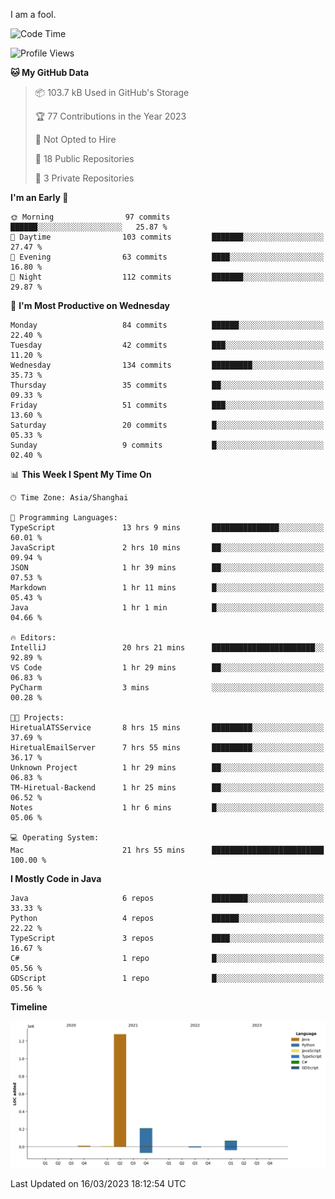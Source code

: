I am a fool.

<!--START_SECTION:waka-->
![Code Time](http://img.shields.io/badge/Code%20Time-185%20hrs%2011%20mins-blue)

![Profile Views](http://img.shields.io/badge/Profile%20Views-9-blue)

**🐱 My GitHub Data** 

> 📦 103.7 kB Used in GitHub's Storage 
 > 
> 🏆 77 Contributions in the Year 2023
 > 
> 🚫 Not Opted to Hire
 > 
> 📜 18 Public Repositories 
 > 
> 🔑 3 Private Repositories 
 > 
**I'm an Early 🐤** 

```text
🌞 Morning                97 commits          ██████░░░░░░░░░░░░░░░░░░░   25.87 % 
🌆 Daytime                103 commits         ███████░░░░░░░░░░░░░░░░░░   27.47 % 
🌃 Evening                63 commits          ████░░░░░░░░░░░░░░░░░░░░░   16.80 % 
🌙 Night                  112 commits         ███████░░░░░░░░░░░░░░░░░░   29.87 % 
```
📅 **I'm Most Productive on Wednesday** 

```text
Monday                   84 commits          ██████░░░░░░░░░░░░░░░░░░░   22.40 % 
Tuesday                  42 commits          ███░░░░░░░░░░░░░░░░░░░░░░   11.20 % 
Wednesday                134 commits         █████████░░░░░░░░░░░░░░░░   35.73 % 
Thursday                 35 commits          ██░░░░░░░░░░░░░░░░░░░░░░░   09.33 % 
Friday                   51 commits          ███░░░░░░░░░░░░░░░░░░░░░░   13.60 % 
Saturday                 20 commits          █░░░░░░░░░░░░░░░░░░░░░░░░   05.33 % 
Sunday                   9 commits           █░░░░░░░░░░░░░░░░░░░░░░░░   02.40 % 
```


📊 **This Week I Spent My Time On** 

```text
🕑︎ Time Zone: Asia/Shanghai

💬 Programming Languages: 
TypeScript               13 hrs 9 mins       ███████████████░░░░░░░░░░   60.01 % 
JavaScript               2 hrs 10 mins       ██░░░░░░░░░░░░░░░░░░░░░░░   09.94 % 
JSON                     1 hr 39 mins        ██░░░░░░░░░░░░░░░░░░░░░░░   07.53 % 
Markdown                 1 hr 11 mins        █░░░░░░░░░░░░░░░░░░░░░░░░   05.43 % 
Java                     1 hr 1 min          █░░░░░░░░░░░░░░░░░░░░░░░░   04.66 % 

🔥 Editors: 
IntelliJ                 20 hrs 21 mins      ███████████████████████░░   92.89 % 
VS Code                  1 hr 29 mins        ██░░░░░░░░░░░░░░░░░░░░░░░   06.83 % 
PyCharm                  3 mins              ░░░░░░░░░░░░░░░░░░░░░░░░░   00.28 % 

🐱‍💻 Projects: 
HiretualATSService       8 hrs 15 mins       █████████░░░░░░░░░░░░░░░░   37.69 % 
HiretualEmailServer      7 hrs 55 mins       █████████░░░░░░░░░░░░░░░░   36.17 % 
Unknown Project          1 hr 29 mins        ██░░░░░░░░░░░░░░░░░░░░░░░   06.83 % 
TM-Hiretual-Backend      1 hr 25 mins        ██░░░░░░░░░░░░░░░░░░░░░░░   06.52 % 
Notes                    1 hr 6 mins         █░░░░░░░░░░░░░░░░░░░░░░░░   05.06 % 

💻 Operating System: 
Mac                      21 hrs 55 mins      █████████████████████████   100.00 % 
```

**I Mostly Code in Java** 

```text
Java                     6 repos             ████████░░░░░░░░░░░░░░░░░   33.33 % 
Python                   4 repos             ██████░░░░░░░░░░░░░░░░░░░   22.22 % 
TypeScript               3 repos             ████░░░░░░░░░░░░░░░░░░░░░   16.67 % 
C#                       1 repo              █░░░░░░░░░░░░░░░░░░░░░░░░   05.56 % 
GDScript                 1 repo              █░░░░░░░░░░░░░░░░░░░░░░░░   05.56 % 
```



**Timeline**

![Lines of Code chart](https://raw.githubusercontent.com/VeejaLiu/VeejaLiu/master/assets/bar_graph.png)


 Last Updated on 16/03/2023 18:12:54 UTC
<!--END_SECTION:waka-->
